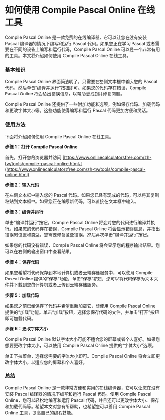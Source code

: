 如何使用 Compile Pascal Online 在线工具
===============================

Compile Pascal Online 是一款免费的在线编译器，它可以让您在没有安装 Pascal 编译器的情况下编写和运行 Pascal 代码。如果您正在学习 Pascal 或者需要在不同的设备上编写和运行代码，Compile Pascal Online 可以是一个非常有用的工具。本文将介绍如何使用 Compile Pascal Online 在线工具。

### 基本知识

Compile Pascal Online 界面简洁明了，只需要在左侧文本框中输入您的 Pascal 代码，然后单击“编译并运行”按钮即可。如果您的代码存在错误，Compile Pascal Online 将会给出错误信息，以帮助您找到并修复问题。

Compile Pascal Online 还提供了一些附加功能和选项，例如保存代码、加载代码和更改字体大小等。这些功能使得编写和运行 Pascal 代码更加方便和灵活。

### 使用方法

下面将介绍如何使用 Compile Pascal Online 在线工具。

**步骤 1：打开 Compile Pascal Online**

首先，打开您的浏览器并访问 [https://www.onlinecalculatorsfree.com/zh-tw/tools/compile-pascal-online.html。](https://www.onlinecalculatorsfree.com/zh-tw/tools/compile-pascal-online.html)

**步骤 2：输入代码**

在左侧文本框中输入您的 Pascal 代码。如果您已经有现成的代码，可以将其复制粘贴到文本框中。如果您正在编写新代码，可以直接在文本框中输入。

**步骤 3：编译并运行**

单击“编译并运行”按钮，Compile Pascal Online 将会对您的代码进行编译并执行。如果您的代码存在错误，Compile Pascal Online 将会显示错误信息，并指出错误的位置和类型。您需要修复这些错误，然后再次单击“编译并运行”按钮。

如果您的代码没有错误，Compile Pascal Online 将会显示您的程序输出结果。您可以在右侧的输出窗口中查看结果。

**步骤 4：保存代码**

如果您希望将代码保存到本地计算机或者云端存储服务中，可以使用 Compile Pascal Online 提供的“保存”功能。单击“保存”按钮，您可以将代码保存为文本文件并下载到您的计算机或者上传到云端存储服务。

**步骤 5：加载代码**

如果您之前已经保存了代码并希望重新加载它，请使用 Compile Pascal Online 提供的“加载”功能。单击“加载”按钮，选择您保存代码的文件，并单击“打开”按钮即可加载代码。

**步骤 6：更改字体大小**

Compile Pascal Online 默认字体大小可能不适合您的屏幕或者个人喜好。如果您想要更改字体大小，可以使用 Compile Pascal Online 提供的“字体大小”选项。

单击下拉菜单，选择您需要的字体大小即可。Compile Pascal Online 将会立即更改字体大小，以适应您的屏幕和个人喜好。

### 总结

Compile Pascal Online 是一款非常方便和实用的在线编译器，它可以让您在没有安装 Pascal 编译器的情况下编写和运行 Pascal 代码。使用 Compile Pascal Online，您可以轻松地编写和运行 Pascal 代码，并且还可以更改字体大小、保存和加载代码等。希望本文对您有所帮助，也希望您可以善用 Compile Pascal Online 工具，提高自己的编程技能。